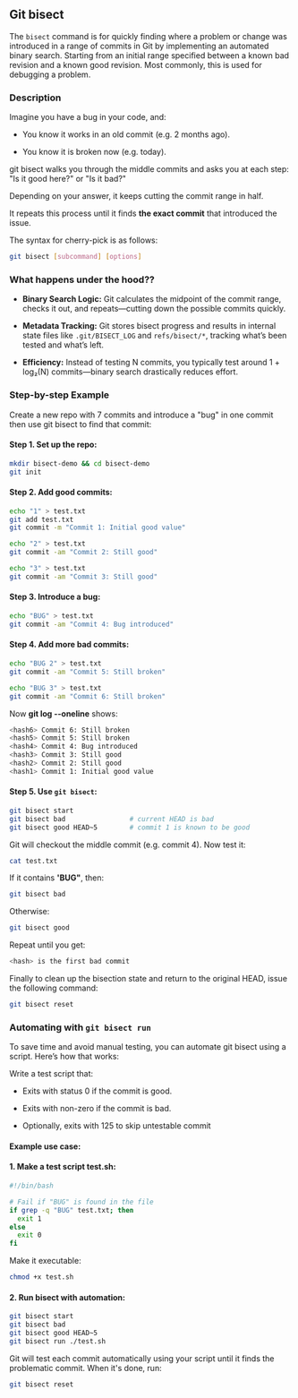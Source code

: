 ## Git bisect
The `bisect` command is for quickly finding where a problem or change was introduced in a range of commits in Git by implementing an automated binary search. Starting from an initial range specified between a known bad revision and a known good revision. Most commonly, this is used for debugging a problem.

### Description

Imagine you have a bug in your code, and:

- You know it works in an old commit (e.g. 2 months ago).

- You know it is broken now (e.g. today).

git bisect walks you through the middle commits and asks you at each step:
"Is it good here?" or "Is it bad?"

Depending on your answer, it keeps cutting the commit range in half.

It repeats this process until it finds **the exact commit** that introduced the issue.

The syntax for cherry-pick is as follows:
```bash
git bisect [subcommand] [options]
```
### What happens under the hood??
- **Binary Search Logic:** Git calculates the midpoint of the commit range, checks it out, and repeats—cutting down the possible commits quickly.

- **Metadata Tracking:** Git stores bisect progress and results in internal state files like `.git/BISECT_LOG` and `refs/bisect/*`, tracking what’s been tested and what’s left.

- **Efficiency:** Instead of testing N commits, you typically test around 1 + log₂(N) commits—binary search drastically reduces effort.

### Step-by-step Example
Create a new repo with 7 commits and introduce a "bug" in one commit then use git bisect to find that commit:
#### Step 1. Set up the repo:
```bash 
mkdir bisect-demo && cd bisect-demo
git init
```
#### Step 2. Add good commits:
```bash 
echo "1" > test.txt
git add test.txt
git commit -m "Commit 1: Initial good value"

echo "2" > test.txt
git commit -am "Commit 2: Still good"

echo "3" > test.txt
git commit -am "Commit 3: Still good"
```
#### Step 3. Introduce a bug:
```bash 
echo "BUG" > test.txt
git commit -am "Commit 4: Bug introduced"
```
#### Step 4. Add more bad commits:
```bash
echo "BUG 2" > test.txt
git commit -am "Commit 5: Still broken"

echo "BUG 3" > test.txt
git commit -am "Commit 6: Still broken"
```
Now **git log --oneline** shows:
```bash 
<hash6> Commit 6: Still broken
<hash5> Commit 5: Still broken
<hash4> Commit 4: Bug introduced
<hash3> Commit 3: Still good
<hash2> Commit 2: Still good
<hash1> Commit 1: Initial good value
```
#### Step 5. Use `git bisect`:
```bash
git bisect start
git bisect bad                # current HEAD is bad
git bisect good HEAD~5        # commit 1 is known to be good
```
Git will checkout the middle commit (e.g. commit 4).
Now test it:
```bash
cat test.txt
```
If it contains **'BUG"**, then:
```bash
git bisect bad
```
Otherwise:
```bash
git bisect good
```
Repeat until you get:
```bash
<hash> is the first bad commit
```
Finally to clean up the bisection state and return to the original HEAD, issue the following command:
```bash 
git bisect reset
```

### Automating with `git bisect run`

To save time and avoid manual testing, you can automate git bisect using a script. Here’s how that works:

Write a test script that:

- Exits with status 0 if the commit is good.

- Exits with non-zero if the commit is bad.

- Optionally, exits with 125 to skip untestable commit

#### Example use case:
#### 1. Make a test script **test.sh**:
```bash
#!/bin/bash

# Fail if "BUG" is found in the file
if grep -q "BUG" test.txt; then
  exit 1
else
  exit 0
fi
```
Make it executable:
```bash
chmod +x test.sh
```
#### 2. Run bisect with automation:
```bash
git bisect start
git bisect bad
git bisect good HEAD~5
git bisect run ./test.sh
```
Git will test each commit automatically using your script until it finds the problematic commit.
When it's done, run:
```bash 
git bisect reset
```



